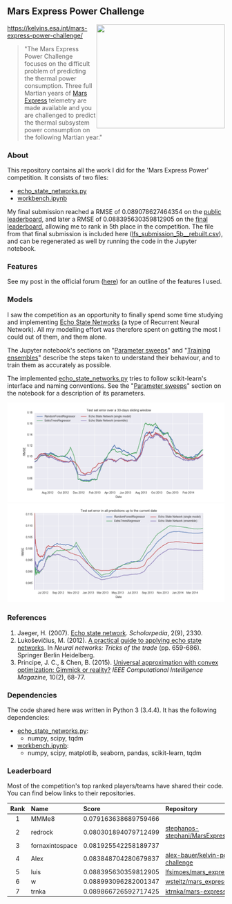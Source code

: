 ## Mars Express Power Challenge ##
<a href="https://kelvins.esa.int/mars-express-power-challenge/">
<img align=right width="297" height="240" src="https://upload.wikimedia.org/wikipedia/commons/thumb/9/9d/Mars-express-volcanoes-sm.jpg/594px-Mars-express-volcanoes-sm.jpg"></a>

https://kelvins.esa.int/mars-express-power-challenge/

> "The Mars Express Power Challenge focuses on the difficult problem of predicting the thermal power consumption. Three full Martian years of [Mars Express][Mars_Express] telemetry are made available and you are challenged to predict the thermal subsystem power consumption on the following Martian year."


### About ###

This repository contains all the work I did for the 'Mars Express Power' competition. It consists of two files:

 * [echo_state_networks.py](echo_state_networks.py)
 * [workbench.ipynb][nb]

My final submission reached a RMSE of 0.089078627464354 on the [public leaderboard][public leaderboard], and later a RMSE of 0.088395630359812905 on the [final leaderboard][final leaderboard], allowing me to rank in 5th place in the competition.
The file from that final submission is included here ([lfs_submission_5b__rebuilt.csv](lfs_submission_5b__rebuilt.csv)), and can be regenerated as well by running the code in the Jupyter notebook.


### Features ###

See my post in the official forum ([here][end_post]) for an outline of the features I used.


### Models ###

I saw the competition as an opportunity to finally spend some time studying and implementing [Echo State Networks][ESN_schol] (a type of Recurrent Neural Network). All my modelling effort was therefore spent on getting the most I could out of them, and them alone.

The Jupyter notebook's sections on "[Parameter sweeps][nb_params]" and "[Training ensembles][nb_ensem]" describe the steps taken to understand their behaviour, and to train them as accurately as possible.

The implemented [echo_state_networks.py](echo_state_networks.py) tries to follow scikit-learn's interface and naming conventions. See the "[Parameter sweeps][nb_params]" section on the notebook for a description of its parameters.

![Test set error over a 30-days sliding window](plots/error_over_time__testset__per_month.png)
![Test set error in all predictions up to the current date](plots/error_over_time__testset__so_far.png)

### References ###

1. Jaeger, H. (2007). [Echo state network][ESN_schol]. *Scholarpedia*, 2(9), 2330.
2. Lukoševičius, M. (2012). [A practical guide to applying echo state networks][ESN_guide]. In *Neural networks: Tricks of the trade* (pp. 659-686). Springer Berlin Heidelberg.
3. Principe, J. C., & Chen, B. (2015). [Universal approximation with convex optimization: Gimmick or reality?][CULM] *IEEE Computational Intelligence Magazine,* 10(2), 68-77.


### Dependencies ###

The code shared here was written in Python 3 (3.4.4). It has the following dependencies:

 * [echo_state_networks.py](echo_state_networks.py):
   * numpy, scipy, tqdm
 * [workbench.ipynb][nb]:
   * numpy, scipy, matplotlib, seaborn, pandas, scikit-learn, tqdm


### Leaderboard ###

Most of the competition's top ranked players/teams have shared their code. You can find below links to their repositories.

| Rank | Name            | Score                | Repository |
|:----:|:--------------- |:-------------------- |:---------- |
| 1    | MMMe8           | 0.079163638689759466 |            |
| 2    | redrock         | 0.080301894079712499 | [stephanos-stephani/MarsExpressChallenge][repo_2] |
| 3    | fornaxintospace | 0.081925542258189737 |            |
| 4    | Alex            | 0.083848704280679837 | [alex-bauer/kelvin-power-challenge][repo_4] |
| 5    | luis            | 0.088395630359812905 | [lfsimoes/mars_express__esn][repo_5] |
| 6    | w               | 0.088993096282001347 | [wsteitz/mars_express][repo_6] |
| 7    | trnka           | 0.089866726592717425 | [ktrnka/mars-express][repo_7] |

[repo_1]: https://?
[repo_2]: https://github.com/stephanos-stephani/MarsExpressChallenge
[repo_3]: https://?
[repo_4]: https://github.com/alex-bauer/kelvin-power-challenge
[repo_5]: https://github.com/lfsimoes/mars_express__esn
[repo_6]: https://github.com/wsteitz/mars_express
[repo_7]: https://github.com/ktrnka/mars-express




[Mars_Express]: https://en.wikipedia.org/wiki/Mars_Express
[public leaderboard]: https://kelvins.esa.int/mars-express-power-challenge/leaderboard/
[final leaderboard]: https://kelvins.esa.int/mars-express-power-challenge/results/

[end_post]: https://kelvins.esa.int/mars-express-power-challenge/discussion/110/#c115

[ESN_schol]: http://www.scholarpedia.org/article/Echo_state_network
[ESN_guide]: http://minds.jacobs-university.de/sites/default/files/uploads/papers/PracticalESN.pdf
[CULM]: http://dx.doi.org/10.1109/MCI.2015.2405352

[nb]: http://nbviewer.jupyter.org/github/lfsimoes/mars_express__esn/blob/master/workbench.ipynb
[nb_params]: http://nbviewer.jupyter.org/github/lfsimoes/mars_express__esn/blob/master/workbench.ipynb#Parameter-sweep
[nb_ensem]: http://nbviewer.jupyter.org/github/lfsimoes/mars_express__esn/blob/master/workbench.ipynb#Training-ensembles
